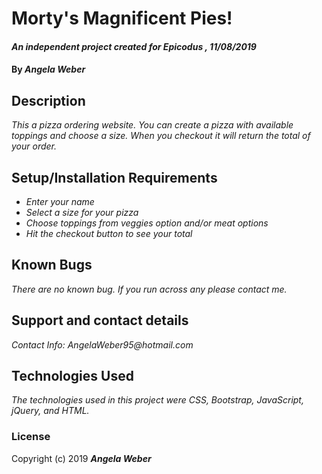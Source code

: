 # Morty's Magnificent Pies!

#### _An independent project created for Epicodus , 11/08/2019_

#### By _**Angela Weber**_

## Description

_This a pizza ordering website. You can create a pizza with available toppings and choose a size. When you checkout it will return the total of your order._

## Setup/Installation Requirements

* _Enter your name_
* _Select a size for your pizza_
* _Choose toppings from veggies option and/or meat options_
* _Hit the checkout button to see your total_


## Known Bugs

_There are no known bug. If you run across any please contact me._

## Support and contact details

_Contact Info: AngelaWeber95@hotmail.com_

## Technologies Used

_The technologies used in this project were CSS, Bootstrap, JavaScript, jQuery, and HTML._

### License


Copyright (c) 2019 **_Angela Weber_**
